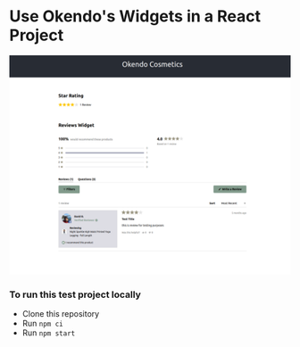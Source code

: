 # Use Okendo's Widgets in a React Project

![screenshot](./okendo-react-example.png)

### To run this test project locally

- Clone this repository
- Run `npm ci`
- Run `npm start`
